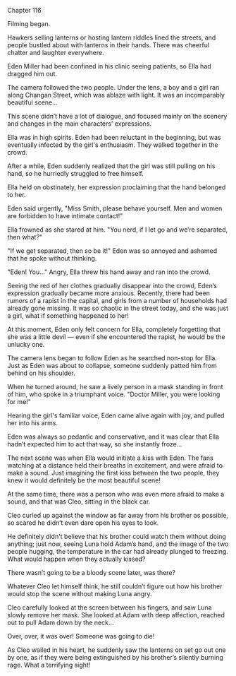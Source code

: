 Chapter 116

Filming began.


Hawkers selling lanterns or hosting lantern riddles lined the streets, and people bustled about with lanterns in their hands. There was cheerful chatter and laughter everywhere.


Eden Miller had been confined in his clinic seeing patients, so Ella had dragged him out.


The camera followed the two people. Under the lens, a boy and a girl ran along Changan Street, which was ablaze with light. It was an incomparably beautiful scene…


This scene didn’t have a lot of dialogue, and focused mainly on the scenery and changes in the main characters’ expressions.


Ella was in high spirits. Eden had been reluctant in the beginning, but was eventually infected by the girl's enthusiasm. They walked together in the crowd.


After a while, Eden suddenly realized that the girl was still pulling on his hand, so he hurriedly struggled to free himself.


Ella held on obstinately, her expression proclaiming that the hand belonged to her.


Eden said urgently, "Miss Smith, please behave yourself. Men and women are forbidden to have intimate contact!"


Ella frowned as she stared at him. "You nerd, if I let go and we’re separated, then what?"


"If we get separated, then so be it!" Eden was so annoyed and ashamed that he spoke without thinking.


"Eden! You…" Angry, Ella threw his hand away and ran into the crowd.


Seeing the red of her clothes gradually disappear into the crowd, Eden’s expression gradually became more anxious. Recently, there had been rumors of a rapist in the capital, and girls from a number of households had already gone missing. It was so chaotic in the street today, and she was just a girl, what if something happened to her!


At this moment, Eden only felt concern for Ella, completely forgetting that she was a little devil — even if she encountered the rapist, he would be the unlucky one.


The camera lens began to follow Eden as he searched non-stop for Ella. Just as Eden was about to collapse, someone suddenly patted him from behind on his shoulder.


When he turned around, he saw a lively person in a mask standing in front of him, who spoke in a triumphant voice. "Doctor Miller, you were looking for me!"


Hearing the girl's familiar voice, Eden came alive again with joy, and pulled her into his arms.


Eden was always so pedantic and conservative, and it was clear that Ella hadn’t expected him to act that way, so she instantly froze…


The next scene was when Ella would initiate a kiss with Eden. The fans watching at a distance held their breaths in excitement, and were afraid to make a sound. Just imagining the first kiss between the two people, they knew it would definitely be the most beautiful scene!


At the same time, there was a person who was even more afraid to make a sound, and that was Cleo, sitting in the black car.


Cleo curled up against the window as far away from his brother as possible, so scared he didn’t even dare open his eyes to look.


He definitely didn't believe that his brother could watch them without doing anything; just now, seeing Luna hold Adam’s hand, and the image of the two people hugging, the temperature in the car had already plunged to freezing. What would happen when they actually kissed?


There wasn’t going to be a bloody scene later, was there?


Whatever Cleo let himself think, he still couldn’t figure out how his brother would stop the scene without making Luna angry.


Cleo carefully looked at the screen between his fingers, and saw Luna slowly remove her mask. She looked at Adam with deep affection, reached out to pull Adam down by the neck…


Over, over, it was over! Someone was going to die!


As Cleo wailed in his heart, he suddenly saw the lanterns on set go out one by one, as if they were being extinguished by his brother’s silently burning rage. What a terrifying sight!

